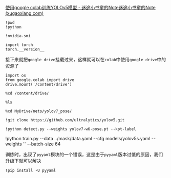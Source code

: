 [使用google colab训练YOLOv5模型 - 迷途小书童的Note迷途小书童的Note (xugaoxiang.com)](https://xugaoxiang.com/2020/11/01/google-colab-yolov5/)


```
!pwd
!python
```

```
!nvidia-smi

import torch
torch.__version__

```

接下来就把`google drive`挂载过来，这样就可以在`colab`中使用`google drive`中的资源了

```
import os
from google.colab import drive
drive.mount('/content/drive')
```

```
%cd /content/drive/

%ls

%cd MyDrive/nets/yolov7_pose/
```

```
!git clone https://github.com/ultralytics/yolov5.git
```


```
!python detect.py --weights yolov7-w6-pose.pt --kpt-label
```

!python train.py --data ../mask/data.yaml --cfg models/yolov5s.yaml --weights '' --batch-size 64


训练时，出现了`pyyaml`模块的一个错误，这是由于`pyyaml`版本过低的原因，我们升级下就可以解决

```
!pip install -U pyyaml
```





